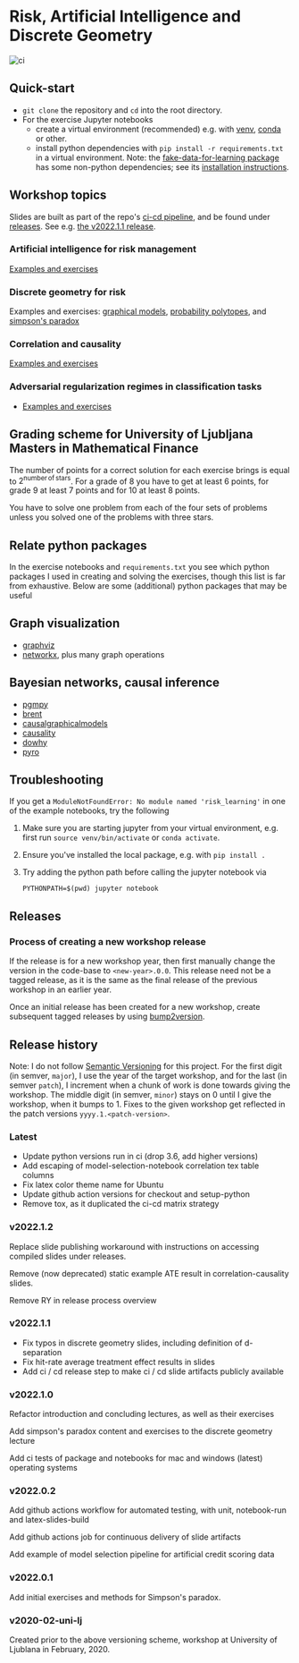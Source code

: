 # Risk, Artificial Intelligence and Discrete Geometry

![ci](https://github.com/munichpavel/risk-ai-workshop/actions/workflows/ci-cd.yml/badge.svg)

## Quick-start

* `git clone` the repository and `cd` into the root directory.
* For the exercise Jupyter notebooks
  * create a virtual environment (recommended)  e.g. with [venv](https://docs.python.org/3/library/venv.html), [conda](https://docs.conda.io/en/latest/) or other.
  * install python dependencies with `pip install -r requirements.txt` in a virtual environment. Note: the [fake-data-for-learning package](https://github.com/munichpavel/fake-data-for-learning) has some non-python dependencies; see its [installation instructions](https://github.com/munichpavel/fake-data-for-learning/blob/main/README.md#installation).

## Workshop topics

Slides are built as part of the repo's [ci-cd pipeline](.github/workflows/ci-cd.yml), and be found under [releases](https://github.com/munichpavel/risk-ai-workshop/releases). See e.g. [the v2022.1.1 release](https://github.com/munichpavel/risk-ai-workshop/releases/tag/v2022.1.1).

### Artificial intelligence for risk management

[Examples and exercises](notebooks/introduction-examples-exercises.ipynb)

### Discrete geometry for risk

Examples and exercises: [graphical models](notebooks/graphical-models-exercises.ipynb), [probability polytopes](notebooks/probability-polytope-exercises.ipynb), and [simpson's paradox](notebooks/simpsons-paradox-examples-exercises.ipynb)

### Correlation and causality

[Examples and exercises](notebooks/causal-models-exercises.ipynb)

### Adversarial regularization regimes in classification tasks

* [Examples and exercises](notebooks/adversarial-ml-examples-exercises.ipynb)

## Grading scheme for University of Ljubljana Masters in Mathematical Finance

The number of points for a correct solution for each exercise brings is equal to $2^{\mathrm{number\,of\,stars}}$. For a grade of 8 you have to get at least 6 points, for grade 9 at least 7 points and for 10 at least 8 points.

You have to solve one problem from each of the four sets of problems unless you solved one of the problems with three stars.

## Relate python packages

In the exercise notebooks and `requirements.txt` you see which python packages I used in creating and solving the exercises, though this list is far from exhaustive. Below are some (additional) python packages that may be useful

## Graph visualization

* [graphviz](https://graphviz.readthedocs.io/en/stable/)
* [networkx](https://networkx.github.io/), plus many graph operations

## Bayesian networks, causal inference

* [pgmpy](https://pgmpy.org/)
* [brent](https://koaning.github.io/brent/)
* [causalgraphicalmodels](https://github.com/ijmbarr/causalgraphicalmodels)
* [causality](https://github.com/akelleh/causality)
* [dowhy](https://microsoft.github.io/dowhy/)
* [pyro](https://pyro.ai/)

## Troubleshooting

If you get a `ModuleNotFoundError: No module named 'risk_learning'` in one of the example notebooks, try the following

1. Make sure you are starting jupyter from your virtual environment, e.g. first run `source venv/bin/activate` or `conda activate`.

1. Ensure you've installed the local package, e.g. with `pip install .`

1. Try adding the python path before calling the jupyter notebook via

    ```console
    PYTHONPATH=$(pwd) jupyter notebook
    ```

## Releases

### Process of creating a new workshop release

If the release is for a new workshop year, then first manually change the version in the code-base to `<new-year>.0.0`. This release need not be a tagged release, as it is the same as the final release of the previous workshop in an earlier year.

Once an initial release has been created for a new workshop, create subsequent tagged releases by using [bump2version](https://pypi.org/project/bump2version/).

## Release history

Note: I do not follow [Semantic Versioning](https://semver.org/) for this project. For the first digit (in semver, `major`), I use the year of the target workshop, and for the last (in semver `patch`), I increment when a chunk of work is done towards giving the workshop. The middle digit (in semver, `minor`) stays on 0 until I give the workshop, when it bumps to 1. Fixes to the given workshop get reflected in the patch versions `yyyy.1.<patch-version>`.

### Latest

* Update python versions run in ci (drop 3.6, add higher versions)
* Add escaping of model-selection-notebook correlation tex table columns
* Fix latex color theme name for Ubuntu
* Update github action versions for checkout and setup-python
* Remove tox, as it duplicated the ci-cd matrix strategy

### v2022.1.2

Replace slide publishing workaround with instructions on accessing compiled slides under releases.

Remove (now deprecated) static example ATE result in correlation-causality slides.

Remove RY in release process overview

### v2022.1.1

* Fix typos in discrete geometry slides, including definition of d-separation
* Fix hit-rate average treatment effect results in slides
* Add ci / cd release step to make ci / cd slide artifacts publicly available

### v2022.1.0

Refactor introduction and concluding lectures, as well as their exercises

Add simpson's paradox content and exercises to the discrete geometry lecture

Add ci tests of package and notebooks for mac and windows (latest) operating systems

### v2022.0.2

Add github actions workflow for automated testing, with unit, notebook-run and latex-slides-build

Add github actions job for continuous delivery of slide artifacts

Add example of model selection pipeline for artificial credit scoring data

### v2022.0.1

Add initial exercises and methods for Simpson's paradox.

### v2020-02-uni-lj

Created prior to the above versioning scheme, workshop at University of Ljublana in February, 2020.
